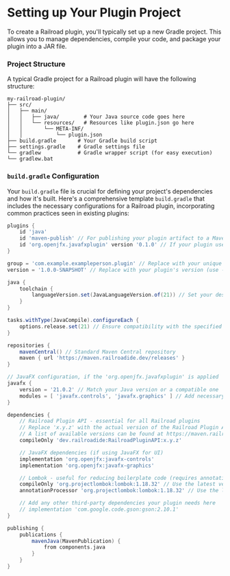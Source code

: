 # Setting up Your Plugin Project

To create a Railroad plugin, you'll typically set up a new Gradle project. This allows you to manage dependencies, compile your code, and package your plugin into a JAR file.

### Project Structure

A typical Gradle project for a Railroad plugin will have the following structure:

```
my-railroad-plugin/
├── src/
│   ├── main/
│   │   ├── java/        # Your Java source code goes here
│   │   └── resources/   # Resources like plugin.json go here
│   │       └── META-INF/
│   │           └── plugin.json
├── build.gradle       # Your Gradle build script
├── settings.gradle    # Gradle settings file
└── gradlew            # Gradle wrapper script (for easy execution)
└── gradlew.bat
```

### `build.gradle` Configuration

Your `build.gradle` file is crucial for defining your project's dependencies and how it's built. Here's a comprehensive template `build.gradle` that includes the necessary configurations for a Railroad plugin, incorporating common practices seen in existing plugins:

```groovy
plugins {
    id 'java'
    id 'maven-publish' // For publishing your plugin artifact to a Maven repository
    id 'org.openjfx.javafxplugin' version '0.1.0' // If your plugin uses JavaFX for UI
}

group = 'com.example.exampleperson.plugin' // Replace with your unique group ID
version = '1.0.0-SNAPSHOT' // Replace with your plugin's version (use -SNAPSHOT for development)

java {
    toolchain {
        languageVersion.set(JavaLanguageVersion.of(21)) // Set your desired Java version (e.g., 17, 21)
    }
}

tasks.withType(JavaCompile).configureEach {
    options.release.set(21) // Ensure compatibility with the specified Java version
}

repositories {
    mavenCentral() // Standard Maven Central repository
    maven { url 'https://maven.railroadide.dev/releases' }
}

// JavaFX configuration, if the 'org.openjfx.javafxplugin' is applied
javafx {
    version = '21.0.2' // Match your Java version or a compatible one
    modules = [ 'javafx.controls', 'javafx.graphics' ] // Add necessary JavaFX modules
}

dependencies {
    // Railroad Plugin API - essential for all Railroad plugins
    // Replace 'x.y.z' with the actual version of the Railroad Plugin API you are targeting
    // A list of available versions can be found at https://maven.railroadide.dev/#/releases/dev/railroadide/RailroadPluginAPI
    compileOnly 'dev.railroadide:RailroadPluginAPI:x.y.z'

    // JavaFX dependencies (if using JavaFX for UI)
    implementation 'org.openjfx:javafx-controls'
    implementation 'org.openjfx:javafx-graphics'

    // Lombok - useful for reducing boilerplate code (requires annotationProcessor)
    compileOnly 'org.projectlombok:lombok:1.18.32' // Use the latest version
    annotationProcessor 'org.projectlombok:lombok:1.18.32' // Use the latest version

    // Add any other third-party dependencies your plugin needs here
    // implementation 'com.google.code.gson:gson:2.10.1'
}

publishing {
    publications {
        mavenJava(MavenPublication) {
            from components.java
        }
    }
}
```
